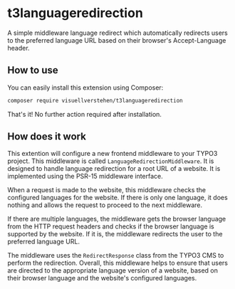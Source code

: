 # t3languageredirection
A simple middleware language redirect which automatically redirects users to the preferred language URL based on their browser's Accept-Language header.

## How to use

You can easily install this extension using Composer:

```bash
composer require visuellverstehen/t3languageredirection
```

That's it! No further action required after installation.


## How does it work
This extention will configure a new frontend middleware to your TYPO3 project. This middleware is called `LanguageRedirectionMiddleware`. It is designed to handle language redirection for a root URL of a website. It is implemented using the PSR-15 middleware interface.

When a request is made to the website, this middleware checks the configured languages for the website. If there is only one language, it does nothing and allows the request to proceed to the next middleware.

If there are multiple languages, the middleware gets the browser language from the HTTP request headers and checks if the browser language is supported by the website. If it is, the middleware redirects the user to the preferred language URL.

The middleware uses the `RedirectResponse` class from the TYPO3 CMS to perform the redirection. Overall, this middleware helps to ensure that users are directed to the appropriate language version of a website, based on their browser language and the website's configured languages.
